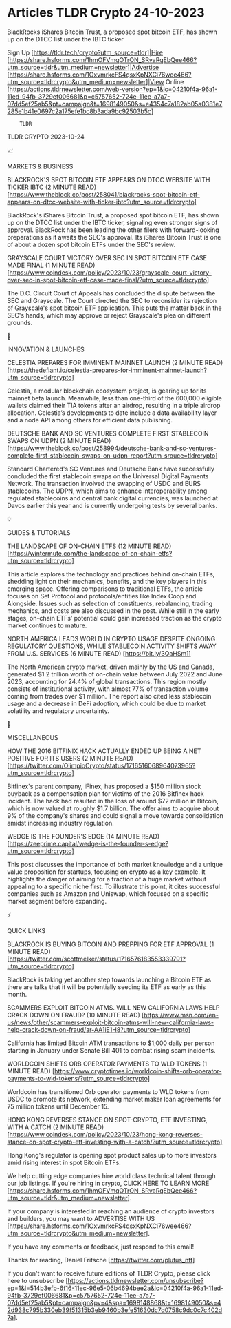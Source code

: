 # Articles TLDR Crypto 24-10-2023

BlackRocks iShares Bitcoin Trust, a proposed spot bitcoin ETF, has
shown up on the DTCC list under the IBTC ticker  

Sign Up [https://tldr.tech/crypto?utm_source=tldr]|Hire
[https://share.hsforms.com/1hmOFVmqOTrON_SRvaRqEbQee466?utm_source=tldr&utm_medium=newsletter]|Advertise
[https://share.hsforms.com/1OxvmrkcFS4qsxKpNXCi76wee466?utm_source=tldrcrypto&utm_medium=newsletter]|View
Online
[https://actions.tldrnewsletter.com/web-version?ep=1&lc=04210f4a-96a1-11ed-94fb-3729ef006681&p=c5757652-724e-11ee-a7a7-07dd5ef25ab5&pt=campaign&t=1698149050&s=e4354c7a182ab05a0381e7285e1b41e0697c2a175efe1bc8b3ada9bc92503b5c]


		TLDR 

TLDR CRYPTO 2023-10-24

📈 

MARKETS & BUSINESS

 BLACKROCK'S SPOT BITCOIN ETF APPEARS ON DTCC WEBSITE WITH TICKER IBTC
(2 MINUTE READ)
[https://www.theblock.co/post/258041/blackrocks-spot-bitcoin-etf-appears-on-dtcc-website-with-ticker-ibtc?utm_source=tldrcrypto]


 BlackRock's iShares Bitcoin Trust, a proposed spot bitcoin ETF, has
shown up on the DTCC list under the IBTC ticker, signaling even
stronger signs of approval. BlackRock has been leading the other
filers with forward-looking preparations as it awaits the SEC's
approval. Its iShares Bitcoin Trust is one of about a dozen spot
bitcoin ETFs under the SEC's review. 

 GRAYSCALE COURT VICTORY OVER SEC IN SPOT BITCOIN ETF CASE MADE FINAL
(1 MINUTE READ)
[https://www.coindesk.com/policy/2023/10/23/grayscale-court-victory-over-sec-in-spot-bitcoin-etf-case-made-final/?utm_source=tldrcrypto]


 The D.C. Circuit Court of Appeals has concluded the dispute between
the SEC and Grayscale. The Court directed the SEC to reconsider its
rejection of Grayscale's spot bitcoin ETF application. This puts the
matter back in the SEC's hands, which may approve or reject
Grayscale's plea on different grounds. 

🚀 

INNOVATION & LAUNCHES

 CELESTIA PREPARES FOR IMMINENT MAINNET LAUNCH (2 MINUTE READ)
[https://thedefiant.io/celestia-prepares-for-imminent-mainnet-launch?utm_source=tldrcrypto]


 Celestia, a modular blockchain ecosystem project, is gearing up for
its mainnet beta launch. Meanwhile, less than one-third of the 600,000
eligible wallets claimed their TIA tokens after an airdrop, resulting
in a triple airdrop allocation. Celestia’s developments to date
include a data availability layer and a node API among others for
efficient data publishing. 

 DEUTSCHE BANK AND SC VENTURES COMPLETE FIRST STABLECOIN SWAPS ON UDPN
(2 MINUTE READ)
[https://www.theblock.co/post/258994/deutsche-bank-and-sc-ventures-complete-first-stablecoin-swaps-on-udpn-report?utm_srouce=tldrcrypto]


 Standard Chartered's SC Ventures and Deutsche Bank have successfully
concluded the first stablecoin swaps on the Universal Digital Payments
Network. The transaction involved the swapping of USDC and EURS
stablecoins. The UDPN, which aims to enhance interoperability among
regulated stablecoins and central bank digital currencies, was
launched at Davos earlier this year and is currently undergoing tests
by several banks. 

💡 

GUIDES & TUTORIALS

 THE LANDSCAPE OF ON-CHAIN ETFS (12 MINUTE READ)
[https://wintermute.com/the-landscape-of-on-chain-etfs?utm_source=tldrcrypto]


 This article explores the technology and practices behind on-chain
ETFs, shedding light on their mechanics, benefits, and the key players
in this emerging space. Offering comparisons to traditional ETFs, the
article focuses on Set Protocol and protocols/entities like Index Coop
and Alongside. Issues such as selection of constituents, rebalancing,
trading mechanics, and costs are also discussed in the post. While
still in the early stages, on-chain ETFs’ potential could gain
increased traction as the crypto market continues to mature. 

 NORTH AMERICA LEADS WORLD IN CRYPTO USAGE DESPITE ONGOING REGULATORY
QUESTIONS, WHILE STABLECOIN ACTIVITY SHIFTS AWAY FROM U.S. SERVICES (6
MINUTE READ) [https://bit.ly/3QaHSm1] 

 The North American crypto market, driven mainly by the US and Canada,
generated $1.2 trillion worth of on-chain value between July 2022 and
June 2023, accounting for 24.4% of global transactions. This region
mostly consists of institutional activity, with almost 77% of
transaction volume coming from trades over $1 million. The report also
cited less stablecoin usage and a decrease in DeFi adoption, which
could be due to market volatility and regulatory uncertainty. 

🦄 

MISCELLANEOUS

 HOW THE 2016 BITFINIX HACK ACTUALLY ENDED UP BEING A NET POSITIVE FOR
ITS USERS (2 MINUTE READ)
[https://twitter.com/OlimpioCrypto/status/1716516068964073965?utm_source=tldrcrypto]


 Bitfinex's parent company, iFinex, has proposed a $150 million stock
buyback as a compensation plan for victims of the 2016 Bitfinex hack
incident. The hack had resulted in the loss of around $72 million in
Bitcoin, which is now valued at roughly $1.7 billion. The offer aims
to acquire about 9% of the company's shares and could signal a move
towards consolidation amidst increasing industry regulation. 

 WEDGE IS THE FOUNDER'S EDGE (14 MINUTE READ)
[https://zeeprime.capital/wedge-is-the-founder-s-edge?utm_source=tldrcrypto]


 This post discusses the importance of both market knowledge and a
unique value proposition for startups, focusing on crypto as a key
example. It highlights the danger of aiming for a fraction of a huge
market without appealing to a specific niche first. To illustrate this
point, it cites successful companies such as Amazon and Uniswap, which
focused on a specific market segment before expanding. 

⚡ 

QUICK LINKS

 BLACKROCK IS BUYING BITCOIN AND PREPPING FOR ETF APPROVAL (1 MINUTE
READ)
[https://twitter.com/scottmelker/status/1716576183553339791?utm_source=tldrcrypto]


 BlackRock is taking yet another step towards launching a Bitcoin ETF
as there are talks that it will be potentially seeding its ETF as
early as this month. 

 SCAMMERS EXPLOIT BITCOIN ATMS. WILL NEW CALIFORNIA LAWS HELP CRACK
DOWN ON FRAUD? (10 MINUTE READ)
[https://www.msn.com/en-us/news/other/scammers-exploit-bitcoin-atms-will-new-california-laws-help-crack-down-on-fraud/ar-AA1iE1H8?utm_source=tldrcrypto]


 California has limited Bitcoin ATM transactions to $1,000 daily per
person starting in January under Senate Bill 401 to combat rising scam
incidents. 

 WORLDCOIN SHIFTS ORB OPERATOR PAYMENTS TO WLD TOKENS (1 MINUTE READ)
[https://www.cryptotimes.io/worldcoin-shifts-orb-operator-payments-to-wld-tokens/?utm_source=tldrcrypto]


 Worldcoin has transitioned Orb operator payments to WLD tokens from
USDC to promote its network, extending market maker loan agreements
for 75 million tokens until December 15. 

 HONG KONG REVERSES STANCE ON SPOT-CRYPTO, ETF INVESTING, WITH A CATCH
(2 MINUTE READ)
[https://www.coindesk.com/policy/2023/10/23/hong-kong-reverses-stance-on-spot-crypto-etf-investing-with-a-catch/?utm_source=tldrcrypto]


 Hong Kong's regulator is opening spot product sales up to more
investors amid rising interest in spot Bitcoin ETFs. 

 We help cutting edge companies hire world class technical talent
through our job listings. If you're hiring in crypto, CLICK HERE TO
LEARN MORE
[https://share.hsforms.com/1hmOFVmqOTrON_SRvaRqEbQee466?utm_source=tldr&utm_medium=newsletter].


If your company is interested in reaching an audience of crypto
investors and builders, you may want to ADVERTISE WITH US
[https://share.hsforms.com/1OxvmrkcFS4qsxKpNXCi76wee466?utm_source=tldrcrypto&utm_medium=newsletter].


If you have any comments or feedback, just respond to this email! 

Thanks for reading, 
Daniel Fritsche [https://twitter.com/plutus_nft] 

If you don't want to receive future editions of TLDR Crypto,
please click here to unsubscribe
[https://actions.tldrnewsletter.com/unsubscribe?ep=1&l=514b3efb-6f16-11ec-96e5-06b4694bee2a&lc=04210f4a-96a1-11ed-94fb-3729ef006681&p=c5757652-724e-11ee-a7a7-07dd5ef25ab5&pt=campaign&pv=4&spa=1698148868&t=1698149050&s=42d938c795b330eb39f51315b3eb9460b3efe51630dc7d0758c9dc0c7c402d7a].